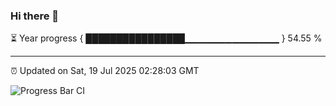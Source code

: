 ### Hi there 👋

⏳ Year progress { ████████████████▁▁▁▁▁▁▁▁▁▁▁▁▁▁ } 54.55 %

---

⏰ Updated on Sat, 19 Jul 2025 02:28:03 GMT

![Progress Bar CI](https://github.com/IshwaranRudhara/GIT-ACTION/workflows/Progress%20Bar%20CI/badge.svg)
